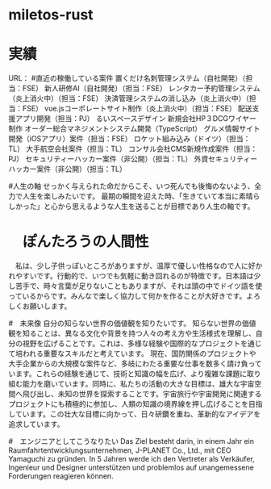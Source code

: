 # miletos-rust

# 実績
URL：
#直近の稼働している案件
置くだけ名刺管理システム（自社開発）（担当：FSE）
新人研修AI（自社開発）（担当：FSE）
レンタカー予約管理システム（炎上消火中）（担当：FSE）
決済管理システムの消し込み（炎上消火中）（担当：FSE）
vue.jsコーポレートサイト制作（炎上消火中）（担当：FSE）
配送支援アプリ開発（担当：PJ）
るいスペースデザイン
新規会社HP３DCGワイヤー制作
オーダー総合マネジメントシステム開発（TypeScript）
グルメ情報サイト開発（iOSアプリ）案件（担当：FSE）
ロケット組み込み（ドイツ）（担当：TL）
大手航空会社案件（担当：TL）
コンサル会社CMS新規作成案件（担当：PJ）
セキュリティーハッカー案件（非公開）（担当：TL）
外資セキュリティーハッカー案件（非公開）（担当：TL）

#人生の軸
せっかく与えられた命だからこそ、いつ死んでも後悔のないよう、全力で人生を楽しみたいです。
最期の瞬間を迎えた時、「生きていて本当に素晴らしかった」と心から思えるような人生を送ることが目標であり人生の軸です。

# 　ぽんたろうの人間性
　私は、少し子供っぽいところがありますが、温厚で優しい性格なので人に好かれやすいです。行動的で、いつでも気軽に動き回れるのが特徴です。日本語は少し苦手で、時々言葉が足りないこともありますが、それは頭の中でドイツ語を使っているからです。みんなで楽しく協力して何かを作ることが大好きです。よろしくお願いします。

#　未来像
自分の知らない世界の価値観を知りたいです。
知らない世界の価値観を知ることは、異なる文化や背景を持つ人々の考え方や生活様式を理解し、自分の視野を広げることです。これは、多様な経験や国際的なプロジェクトを通じて培われる重要なスキルだと考えています。
現在、国防関係のプロジェクトや大手企業からの大規模な案件など、多岐にわたる重要な仕事を数多く請け負っています。これらの経験を通じて、技術と知識の幅を広げ、より複雑な課題に取り組む能力を磨いています。同時に、私たちの活動の大きな目標は、雄大な宇宙空間へ飛び出し、未知の世界を探索することです。宇宙旅行や宇宙開発に関連するプロジェクトにも積極的に参加し、人類の知識の境界線を押し広げることを目指しています。この壮大な目標に向かって、日々研鑽を重ね、革新的なアイデアを追求しています。

#　エンジニアとしてこうなりたい
Das Ziel besteht darin, in einem Jahr ein Raumfahrtentwicklungsunternehmen, J-PLANET Co., Ltd., mit CEO Yamaguchi zu gründen.
In 5 Jahren werde ich den Vertreter als Verkäufer, Ingenieur und Designer unterstützen und problemlos auf unangemessene Forderungen reagieren können.

